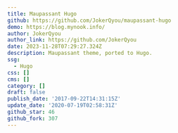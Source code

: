 ```yaml
---
title: Maupassant Hugo
github: https://github.com/JokerQyou/maupassant-hugo
demo: https://blog.mynook.info/
author: JokerQyou
author_link: https://github.com/JokerQyou
date: 2023-11-28T07:29:27.324Z
description: Maupassant theme, ported to Hugo.
ssg:
  - Hugo
css: []
cms: []
category: []
draft: false
publish_date: '2017-09-22T14:31:15Z'
update_date: '2020-07-19T02:58:31Z'
github_star: 46
github_fork: 307
---
```

